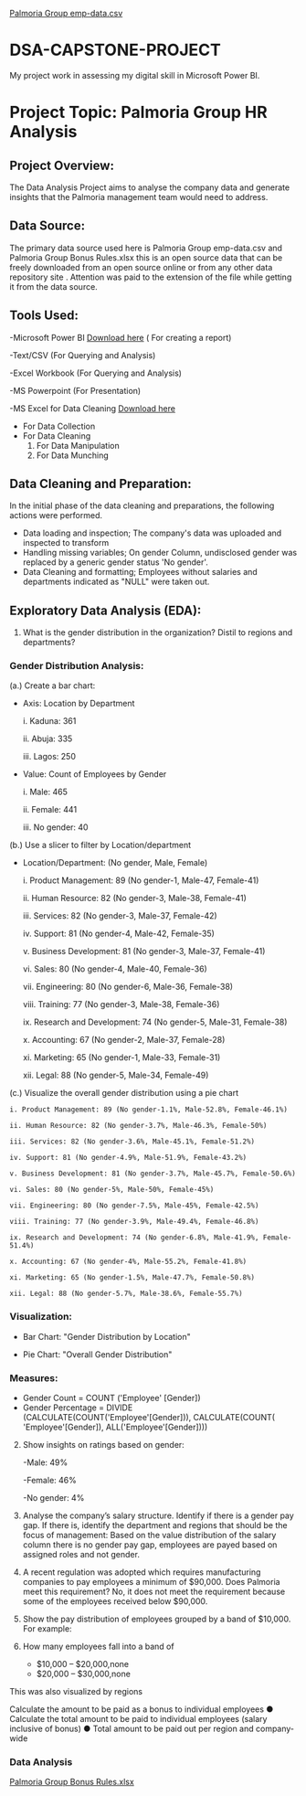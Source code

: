 [Palmoria Group emp-data.csv](https://github.com/user-attachments/files/21054322/Palmoria.Group.emp-data.csv) 
# DSA-CAPSTONE-PROJECT
My project work in assessing my digital skill in Microsoft Power BI.

# Project Topic: Palmoria Group HR Analysis

## Project Overview:
The Data Analysis Project aims to analyse the company data and generate insights that the Palmoria management team would need to address.

## Data Source:
The primary data source used here is Palmoria Group emp-data.csv and Palmoria Group Bonus Rules.xlsx this is an open source data that can be freely downloaded from an open source online or from any other data repository site . Attention was paid to the extension of the file while getting it from the data source.

## Tools Used:
-Microsoft Power BI [Download here](https://www.microsoft.com/en-us/download/details.aspx?id=58494) ( For creating a report)

-Text/CSV (For Querying and Analysis)

-Excel Workbook (For Querying and Analysis)

-MS Powerpoint (For Presentation)

-MS Excel for Data Cleaning [Download here](https://www.microsoft.com)
- For Data Collection
- For Data Cleaning
  1. For Data Manipulation
  2. For Data Munching
 
## Data Cleaning and Preparation:
In the initial phase of the data cleaning and preparations, the following actions were performed. 
- Data loading and inspection; The company's data was uploaded and inspected to transform
- Handling missing variables; On gender Column, undisclosed gender was replaced by a generic gender status 'No gender'.
- Data Cleaning and formatting; Employees without salaries and departments indicated as "NULL" were taken out.

## Exploratory Data Analysis (EDA):

1. What is the gender distribution in the organization? Distil to regions and
departments?
### Gender Distribution Analysis:
(a.) Create a bar chart:
 - Axis: Location by Department
   
    i. Kaduna: 361
   
    ii. Abuja: 335

    iii. Lagos: 250

- Value: Count of Employees by Gender
     
    i. Male: 465
   
    ii. Female: 441
   
    iii. No gender: 40
  

(b.) Use a slicer to filter by Location/department

- Location/Department: (No gender, Male, Female)
  
   i. Product Management: 89 (No gender-1, Male-47, Female-41)

   ii. Human Resource: 82 (No gender-3, Male-38, Female-41)
  
   iii. Services: 82 (No gender-3, Male-37, Female-42)
  
   iv. Support: 81 (No gender-4, Male-42, Female-35)
  
   v. Business Development: 81 (No gender-3, Male-37, Female-41)
    
   vi. Sales: 80 (No gender-4, Male-40, Female-36)
  
   vii. Engineering: 80 (No gender-6, Male-36, Female-38)
  
   viii. Training: 77 (No gender-3, Male-38, Female-36)
  
   ix. Research and Development: 74 (No gender-5, Male-31, Female-38)
  
   x. Accounting: 67 (No gender-2, Male-37, Female-28)
  
   xi. Marketing: 65 (No gender-1, Male-33, Female-31)
    
   xii. Legal: 88 (No gender-5, Male-34, Female-49)
  

  
(c.) Visualize the overall gender distribution using a pie chart
  

    i. Product Management: 89 (No gender-1.1%, Male-52.8%, Female-46.1%)

    ii. Human Resource: 82 (No gender-3.7%, Male-46.3%, Female-50%)
  
    iii. Services: 82 (No gender-3.6%, Male-45.1%, Female-51.2%)
  
    iv. Support: 81 (No gender-4.9%, Male-51.9%, Female-43.2%)
  
    v. Business Development: 81 (No gender-3.7%, Male-45.7%, Female-50.6%)
    
    vi. Sales: 80 (No gender-5%, Male-50%, Female-45%)
  
    vii. Engineering: 80 (No gender-7.5%, Male-45%, Female-42.5%)
  
    viii. Training: 77 (No gender-3.9%, Male-49.4%, Female-46.8%)
  
    ix. Research and Development: 74 (No gender-6.8%, Male-41.9%, Female-51.4%)
  
    x. Accounting: 67 (No gender-4%, Male-55.2%, Female-41.8%)
  
    xi. Marketing: 65 (No gender-1.5%, Male-47.7%, Female-50.8%)
    
    xii. Legal: 88 (No gender-5.7%, Male-38.6%, Female-55.7%)


### Visualization:

- Bar Chart: "Gender Distribution by Location"

- Pie Chart: "Overall Gender Distribution"
  

### Measures:

- Gender Count = COUNT ('Employee' [Gender])
- Gender Percentage = DIVIDE (CALCULATE(COUNT('Employee'[Gender])),  CALCULATE(COUNT( 'Employee'[Gender]), ALL('Employee'[Gender])))
  
  


  

2. Show insights on ratings based on gender:
   
    -Male: 49%
   
    -Female: 46%
   
    -No gender: 4%
    
      
3. Analyse the company’s salary structure. Identify if there is a gender pay gap. If
there is, identify the department and regions that should be the focus of
management:
Based on the value distribution of the salary column there is no gender pay gap, employees are payed based on assigned roles and not gender.

4. A recent regulation was adopted which requires manufacturing companies to pay
employees a minimum of $90,000. Does Palmoria meet this requirement? No, it does not meet the requirement because some of the employees received below $90,000.

5. Show the pay distribution of employees grouped by a band of $10,000. For example:

6. How many employees fall into a band of
   - $10,000 – $20,000,none
   - $20,000 – $30,000,none

 This was also visualized by regions

 Calculate the amount to be paid as a bonus to individual employees
● Calculate the total amount to be paid to individual employees (salary inclusive of
bonus)
● Total amount to be paid out per region and company-wide




### Data Analysis



[Palmoria Group Bonus Rules.xlsx](https://github.com/user-attachments/files/21054349/Palmoria.Group.Bonus.Rules.xlsx)
